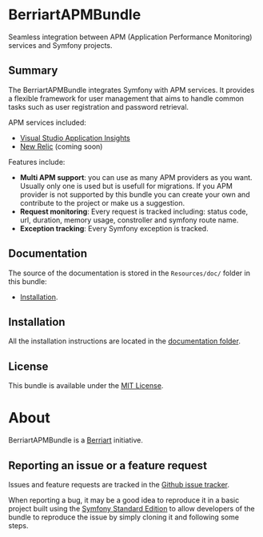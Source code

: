 # BerriartAPMBundle

Seamless integration between APM (Application Performance Monitoring) services and Symfony projects.

## Summary

The BerriartAPMBundle integrates Symfony with APM services.
It provides a flexible framework for user management that aims to handle
common tasks such as user registration and password retrieval.

APM services included:

- [Visual Studio Application Insights](https://azure.microsoft.com/en-us/services/application-insights/)
- [New Relic](https://newrelic.com/) (coming soon)

Features include:

- **Multi APM support**: you can use as many APM providers as you want. Usually only one is used but is usefull
for migrations. If you APM provider is not supported by this bundle you can create your own and contribute to the project
or make us a suggestion. 
- **Request monitoring**: Every request is tracked including: status code, url, duration, memory usage,
constroller and symfony route name. 
- **Exception tracking**: Every Symfony exception is tracked.

## Documentation

The source of the documentation is stored in the `Resources/doc/` folder in this bundle:

- [Installation](Resources/doc/installation.md).

## Installation

All the installation instructions are located in the [documentation folder](Resources/doc/installation.md).

## License

This bundle is available under the [MIT License](LICENSE).

# About

BerriartAPMBundle is a [Berriart](http://www.berriart.com) initiative.

## Reporting an issue or a feature request

Issues and feature requests are tracked in the [Github issue tracker](https://github.com/artberri/BerriartAPMBundle/issues).

When reporting a bug, it may be a good idea to reproduce it in a basic project
built using the [Symfony Standard Edition](https://github.com/symfony/symfony-standard)
to allow developers of the bundle to reproduce the issue by simply cloning it
and following some steps.
